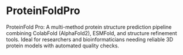 # ProteinFoldPro
ProteinFold Pro: A multi-method protein structure prediction pipeline combining ColabFold (AlphaFold2), ESMFold, and structure refinement tools. Ideal for researchers and bioinformaticians needing reliable 3D protein models with automated quality checks.
